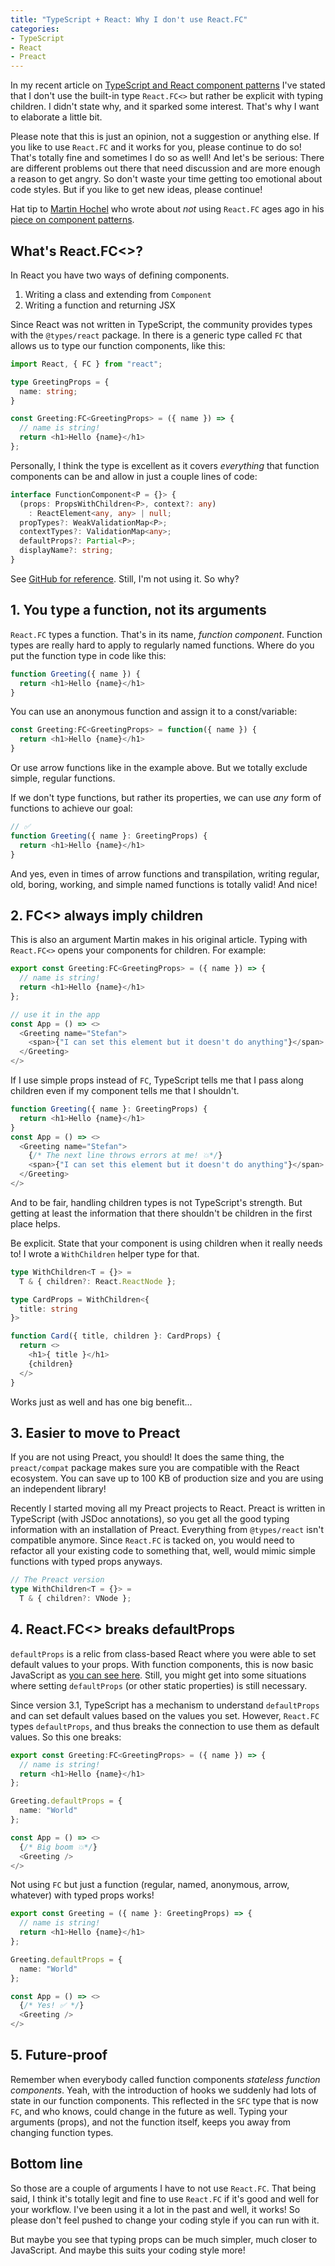 ```yaml
---
title: "TypeScript + React: Why I don't use React.FC"
categories:
- TypeScript
- React
- Preact
---
```


In my recent article on [TypeScript and React component patterns](/typescript-react-component-patterns/) I've stated that I don't use the built-in type `React.FC<>` but rather be explicit with typing children. I didn't state why, and it sparked some interest. That's why I want to elaborate a little bit.

Please note that this is just an opinion, not a suggestion or anything else. If you like to use `React.FC` and it works for you, please continue to do so! That's totally fine and sometimes I do so as well! And let's be serious: There are different problems out there that need discussion and are more enough a reason to get angry. So don't waste your time getting too emotional about code styles. But if you like to get new ideas, please continue!

Hat tip to [Martin Hochel](https://twitter.com/martin_hotell) who wrote about *not* using `React.FC` ages ago in his [piece on component patterns](https://levelup.gitconnected.com/ultimate-react-component-patterns-with-typescript-2-8-82990c516935).

## What's React.FC<>?

In React you have two ways of defining components. 

1. Writing a class and extending from `Component`
2. Writing a function and returning JSX

Since React was not written in TypeScript, the community provides types with the `@types/react` package. In there is a generic type called `FC` that allows us to type our function components, like this:

```typescript
import React, { FC } from "react";

type GreetingProps = {
  name: string;
}

const Greeting:FC<GreetingProps> = ({ name }) => {
  // name is string!
  return <h1>Hello {name}</h1>
};
```

Personally, I think the type is excellent as it covers *everything* that function components can be and allow in just a couple lines of code:

```typescript
interface FunctionComponent<P = {}> {
  (props: PropsWithChildren<P>, context?: any)
    : ReactElement<any, any> | null;
  propTypes?: WeakValidationMap<P>;
  contextTypes?: ValidationMap<any>;
  defaultProps?: Partial<P>;
  displayName?: string;
}
```

See [GitHub for reference](https://github.com/DefinitelyTyped/DefinitelyTyped/blob/master/types/react/index.d.ts#L546). Still, I'm not using it. So why?

##  1. You type a function, not its arguments

`React.FC` types a function. That's in its name, *function component*. Function types are really hard to apply to regularly named functions. Where do you put the function type in code like this:

```typescript
function Greeting({ name }) {
  return <h1>Hello {name}</h1>
}
```

You can use an anonymous function and assign it to a const/variable:

```typescript
const Greeting:FC<GreetingProps> = function({ name }) {
  return <h1>Hello {name}</h1>
}
```

Or use arrow functions like in the example above. But we totally exclude simple, regular functions.

If we don't type functions, but rather its properties, we can use *any* form of functions to achieve our goal:

```typescript
// ✅
function Greeting({ name }: GreetingProps) {
  return <h1>Hello {name}</h1>
}
```

And yes, even in times of arrow functions and transpilation, writing regular, old, boring, working, and simple named functions is totally valid! And nice!

## 2. FC<> always imply children

This is also an argument Martin makes in his original article. Typing with `React.FC<>` opens your components for children. For example:

```typescript
export const Greeting:FC<GreetingProps> = ({ name }) => {
  // name is string!
  return <h1>Hello {name}</h1>
};

// use it in the app
const App = () => <>
  <Greeting name="Stefan">
    <span>{"I can set this element but it doesn't do anything"}</span>
  </Greeting>
</>
```

If I use simple props instead of `FC`, TypeScript tells me that I pass along children even if my component tells me that I shouldn't.

```typescript
function Greeting({ name }: GreetingProps) {
  return <h1>Hello {name}</h1>
}
const App = () => <>
  <Greeting name="Stefan">
    {/* The next line throws errors at me! 💥*/}
    <span>{"I can set this element but it doesn't do anything"}</span>
  </Greeting>
</>
```

And to be fair, handling children types is not TypeScript's strength. But getting at least the information that there shouldn't be children in the first place helps.

Be explicit. State that your component is using children when it really needs to! I wrote a `WithChildren` helper type for that.

```typescript
type WithChildren<T = {}> = 
  T & { children?: React.ReactNode };

type CardProps = WithChildren<{
  title: string
}>

function Card({ title, children }: CardProps) {
  return <>
    <h1>{ title }</h1>
    {children}
  </>
}
```

Works just as well and has one big benefit...

## 3. Easier to move to Preact

If you are not using Preact, you should! It does the same thing, the `preact/compat` package makes sure you are compatible with the React ecosystem. You can save up to 100 KB of production size and you are using an independent library!

Recently I started moving all my Preact projects to React. Preact is written in TypeScript (with JSDoc annotations), so you get all the good typing information with an installation of Preact. Everything from `@types/react` isn't compatible anymore. Since `React.FC` is tacked on, you would need to refactor all your existing code to something that, well, would mimic simple functions with typed props anyways.

```typescript
// The Preact version
type WithChildren<T = {}> = 
  T & { children?: VNode };
```

## 4. React.FC<> breaks defaultProps

`defaultProps` is a relic from class-based React where you were able to set default values to your props. With function components, this is now basic JavaScript as [you can see here](/typescript-react-component-patterns/#default-props). Still, you might get into some situations where setting `defaultProps` (or other static properties) is still necessary.

Since version 3.1, TypeScript has a mechanism to understand `defaultProps` and can set default values based on the values you set. However, `React.FC` types `defaultProps`, and thus breaks the connection to use them as default values. So this one breaks:

```typescript
export const Greeting:FC<GreetingProps> = ({ name }) => {
  // name is string!
  return <h1>Hello {name}</h1>
};

Greeting.defaultProps = {
  name: "World"
};

const App = () => <>
  {/* Big boom 💥*/}
  <Greeting />
</>
```

Not using `FC` but just a function (regular, named, anonymous, arrow, whatever) with typed props works!

```typescript
export const Greeting = ({ name }: GreetingProps) => {
  // name is string!
  return <h1>Hello {name}</h1>
};

Greeting.defaultProps = {
  name: "World"
};

const App = () => <>
  {/* Yes! ✅ */}
  <Greeting />
</>
```

## 5. Future-proof

Remember when everybody called function components *stateless function components*. Yeah, with the introduction of hooks we suddenly had lots of state in our function components. This reflected in the `SFC` type that is now `FC`, and who knows, could change in the future as well. Typing your arguments (props), and not the function itself, keeps you away from changing function types. 

## Bottom line

So those are a couple of arguments I have to not use `React.FC`. That being said, I think it's totally legit and fine to use `React.FC` if it's good and well for your workflow. I've been using it a lot in the past and well, it works! So please don't feel pushed to change your coding style if you can run with it. 

But maybe you see that typing props can be much simpler, much closer to JavaScript. And maybe this suits your coding style more!
